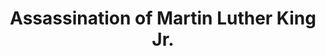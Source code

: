 ---
layout: events
category: assassination of mlk
title: Assassination of Martin Luther King Jr.
year: 1968
image: media/images/martin_luther_king.jpg
description: Martin Luther king Jr, was the prominent leader of the Civil Rights Movement and a recipient of the Nobel Peace Prize. He was tragically shot at the Lorraine Motel in Memphis, Tennessee.

songs related:
---